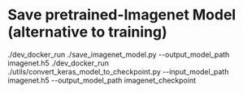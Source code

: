 # Save pretrained-Imagenet Model (alternative to training)
./dev_docker_run ./save_imagenet_model.py --output_model_path imagenet.h5
./dev_docker_run ./utils/convert_keras_model_to_checkpoint.py --input_model_path imagenet.h5 --output_model_path imagenet_checkpoint
